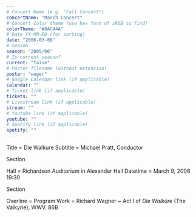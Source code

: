 ```yaml
---
# Concert Name (e.g. "Fall Concert")
concertName: "March Concert"
# Concert Color theme (use hex form of sRGB to find)
colorTheme: "#8AC44A"
# Date YY-MM-DD (for sorting)
date: "2006-03-09"
# Season
season: "2005/06"
# Is current season?
current: "false"
# Poster filename (without extension)
poster: "wager"
# Google Calendar link (if applicable)
calendar: ""
# Ticket link (if applicable)
tickets: ""
# Livestream link (if applicable)
stream: ""
# Youtube link (if applicable)
youtube: ""
# Spotify link (if applicable)
spotify: ""
---
```

Title = Die Walkure
Subtitle = Michael Pratt, Conductor

Section

Hall = Richardson Auditorium in Alexander Hall
Datetime = March 9, 2006 19:30

Section

Overline = Program
Work = Richard Wagner ~ Act I of *Die Walküre* (The Valkyrie), WWV. 86B

